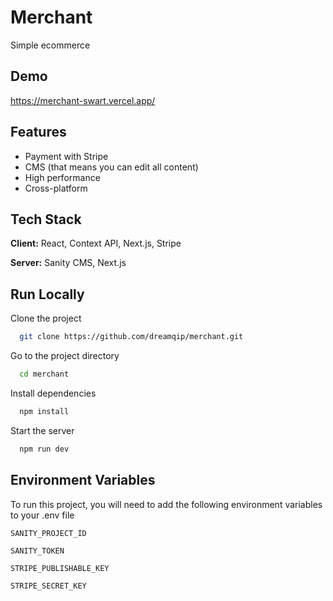 
# Merchant

Simple ecommerce


## Demo

https://merchant-swart.vercel.app/


## Features

- Payment with Stripe
- CMS (that means you can edit all content)
- High performance
- Cross-platform


## Tech Stack

**Client:** React, Context API, Next.js, Stripe

**Server:** Sanity CMS, Next.js


## Run Locally

Clone the project

```bash
  git clone https://github.com/dreamqip/merchant.git
```

Go to the project directory

```bash
  cd merchant
```

Install dependencies

```bash
  npm install
```

Start the server

```bash
  npm run dev
```


## Environment Variables

To run this project, you will need to add the following environment variables to your .env file

`SANITY_PROJECT_ID`

`SANITY_TOKEN`

`STRIPE_PUBLISHABLE_KEY`

`STRIPE_SECRET_KEY`

